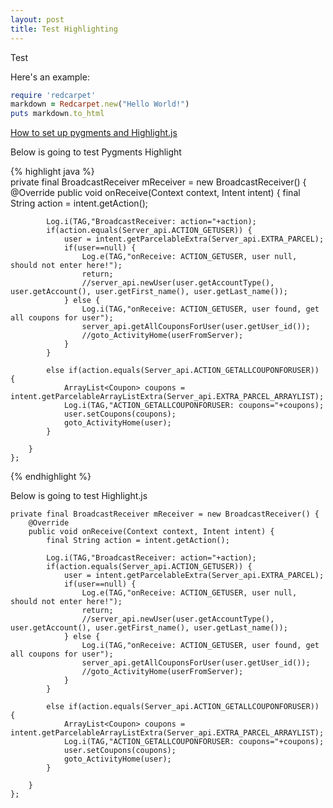 ```yaml
---
layout: post 
title: Test Highlighting
---
```


<!-- links -->
[setup-pygments]: https://truongtx.me/2012/12/28/jekyll-bootstrap-syntax-highlighting/

Test


Here's an example:

```ruby
require 'redcarpet'
markdown = Redcarpet.new("Hello World!")
puts markdown.to_html
```


[How to set up pygments and Highlight.js][setup-pygments]

Below is going to test Pygments Highlight

{% highlight java %}  
   private final BroadcastReceiver mReceiver = new BroadcastReceiver() {
        @Override
        public void onReceive(Context context, Intent intent) {
            final String action = intent.getAction();

            Log.i(TAG,"BroadcastReceiver: action="+action);
            if(action.equals(Server_api.ACTION_GETUSER)) {
                user = intent.getParcelableExtra(Server_api.EXTRA_PARCEL);
                if(user==null) {
                    Log.e(TAG,"onReceive: ACTION_GETUSER, user null, should not enter here!");
                    return;
                    //server_api.newUser(user.getAccountType(), user.getAccount(), user.getFirst_name(), user.getLast_name());
                } else {
                    Log.i(TAG,"onReceive: ACTION_GETUSER, user found, get all coupons for user");
                    server_api.getAllCouponsForUser(user.getUser_id());
                    //goto_ActivityHome(userFromServer);
                }
            }

            else if(action.equals(Server_api.ACTION_GETALLCOUPONFORUSER)) {
                ArrayList<Coupon> coupons = intent.getParcelableArrayListExtra(Server_api.EXTRA_PARCEL_ARRAYLIST);
                Log.i(TAG,"ACTION_GETALLCOUPONFORUSER: coupons="+coupons);
                user.setCoupons(coupons);
                goto_ActivityHome(user);
            }

        }
    };
{% endhighlight %}


Below is going to test Highlight.js

	private final BroadcastReceiver mReceiver = new BroadcastReceiver() {
        @Override
        public void onReceive(Context context, Intent intent) {
            final String action = intent.getAction();

            Log.i(TAG,"BroadcastReceiver: action="+action);
            if(action.equals(Server_api.ACTION_GETUSER)) {
                user = intent.getParcelableExtra(Server_api.EXTRA_PARCEL);
                if(user==null) {
                    Log.e(TAG,"onReceive: ACTION_GETUSER, user null, should not enter here!");
                    return;
                    //server_api.newUser(user.getAccountType(), user.getAccount(), user.getFirst_name(), user.getLast_name());
                } else {
                    Log.i(TAG,"onReceive: ACTION_GETUSER, user found, get all coupons for user");
                    server_api.getAllCouponsForUser(user.getUser_id());
                    //goto_ActivityHome(userFromServer);
                }
            }

            else if(action.equals(Server_api.ACTION_GETALLCOUPONFORUSER)) {
                ArrayList<Coupon> coupons = intent.getParcelableArrayListExtra(Server_api.EXTRA_PARCEL_ARRAYLIST);
                Log.i(TAG,"ACTION_GETALLCOUPONFORUSER: coupons="+coupons);
                user.setCoupons(coupons);
                goto_ActivityHome(user);
            }

        }
    };